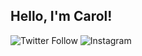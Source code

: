 <h2> Hello, I'm Carol! </h2>

<p>
    <img alt="Twitter Follow" src="https://img.shields.io/twitter/follow/_cprn_?style=social">
    <img href="http://instagram.com/_cprn_" alt="Instagram" src="https://img.shields.io/badge/-Instagram-lightgrey?logo=instagram">
</p>